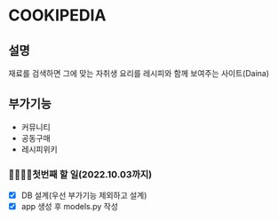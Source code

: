 # COOKIPEDIA

## 설명

재료를 검색하면 그에 맞는 자취생 요리를 레시피와 함께 보여주는 사이트(Daina)

## 부가기능

- 커뮤니티
- 공동구매
- 레시피위키

### 👩‍🍳👨‍🍳첫번째 할 일(2022.10.03까지)

- [x] DB 설계(우선 부가기능 제외하고 설계)
- [x] app 생성 후 models.py 작성
